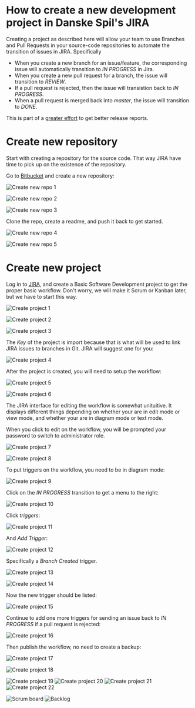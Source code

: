 # How to create a new development project in Danske Spil's JIRA

Creating a project as described here will allow your team to use Branches and Pull Requests in your source-code repositories to automate the transition of issues in JIRA.  Specifically
- When you create a new branch for an issue/feature, the corresponding issue will automatically transition to *IN PROGRESS* in Jira.
- When you create a new pull request for a branch, the issue will transition to *REVIEW*.
- If a pull request is rejected, then the issue will transistion back to *IN PROGRESS*.
- When a pull request is merged back into *master*, the issue will transition to *DONE*.

This is part of a [greater effort](https://jira.danskespil.dk/jira/browse/DEVOPS-388) to get better release reports.

# Create new repository

Start with creating a repository for the source code.  That way JIRA have time to pick up on the existence of the repository.

Go to [Bitbucket](https://bitbucket.org/dsintegration/) and create a new repository:

![Create new repo 1](new-repo-1.png)

![Create new repo 2](new-repo-2.png)

![Create new repo 3](new-repo-3.png)

Clone the repo, create a readme, and push it back to get started.

![Create new repo 4](new-repo-4.png)

![Create new repo 5](new-repo-5.png)

# Create new project

Log in to [JIRA](https://jira.danskespil.dk), and create a Basic Software Development project to get the proper basic workflow.  Don't worry, we will make it Scrum or Kanban later, but we have to start this way.

![Create project 1](new-jira-project-01.png)

![Create project 2](new-jira-project-02.png)

![Create project 3](new-jira-project-03.png)

The *Key* of the project is import because that is what will be used to link JIRA issues to branches in Git.  JIRA will suggest one for you:

![Create project 4](new-jira-project-04.png)

After the project is created, you will need to setup the workflow:

![Create project 5](new-jira-project-05.png)

![Create project 6](new-jira-project-06.png)

The JIRA interface for editing the workflow is somewhat unituitive.  It displays different things depending on whether your are in edit mode or view mode, and whether your are in diagram mode or text mode.

When you click to edit on the workflow, you will be prompted your password to switch to administrator role.

![Create project 7](new-jira-project-07.png)

![Create project 8](new-jira-project-08.png)

To put triggers on the workflow, you need to be in diagram mode:

![Create project 9](new-jira-project-09.png)

Click on the *IN PROGRESS* transition to get a menu to the right:

![Create project 10](new-jira-project-10.png)

Click *triggers*:

![Create project 11](new-jira-project-11.png)

And *Add Trigger*:

![Create project 12](new-jira-project-12.png)

Specifically a *Branch Created* trigger.

![Create project 13](new-jira-project-13.png)

![Create project 14](new-jira-project-14.png)

Now the new trigger should be listed:

![Create project 15](new-jira-project-15.png)

Continue to add one more triggers for sending an issue back to *IN PROGRESS* if a pull request is rejected:

![Create project 16](new-jira-project-16.png)

Then publish the workflow, no need to create a backup:

![Create project 17](new-jira-project-17.png)

![Create project 18](new-jira-project-18.png)



![Create project 19](new-jira-project-19.png)
![Create project 20](new-jira-project-20.png)
![Create project 21](new-jira-project-21.png)
![Create project 22](new-jira-project-22.png)

![Scrum board](scrum-1.png)
![Backlog](scrum-2.png)

